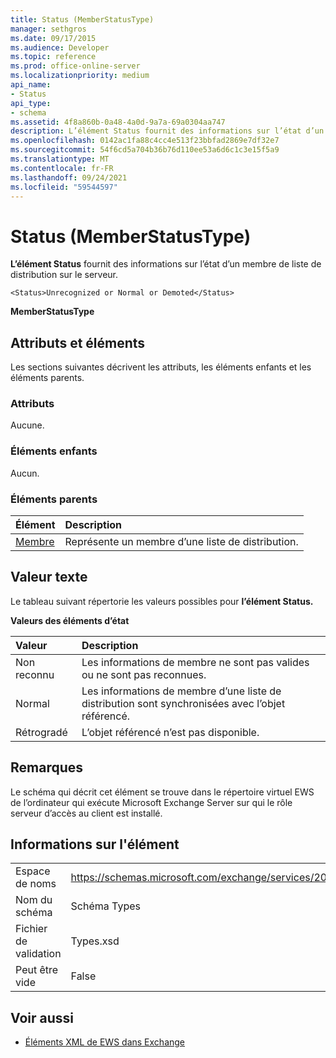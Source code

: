 ```yaml
---
title: Status (MemberStatusType)
manager: sethgros
ms.date: 09/17/2015
ms.audience: Developer
ms.topic: reference
ms.prod: office-online-server
ms.localizationpriority: medium
api_name:
- Status
api_type:
- schema
ms.assetid: 4f8a860b-0a48-4a0d-9a7a-69a0304aa747
description: L’élément Status fournit des informations sur l’état d’un membre de liste de distribution sur le serveur.
ms.openlocfilehash: 0142ac1fa88c4cc4e513f23bbfad2869e7df32e7
ms.sourcegitcommit: 54f6cd5a704b36b76d110ee53a6d6c1c3e15f5a9
ms.translationtype: MT
ms.contentlocale: fr-FR
ms.lasthandoff: 09/24/2021
ms.locfileid: "59544597"
---
```

# <a name="status-memberstatustype"></a>Status (MemberStatusType)

**L’élément Status** fournit des informations sur l’état d’un membre de liste de distribution sur le serveur. 
  
```
<Status>Unrecognized or Normal or Demoted</Status>
```

 **MemberStatusType**
## <a name="attributes-and-elements"></a>Attributs et éléments

Les sections suivantes décrivent les attributs, les éléments enfants et les éléments parents.
  
### <a name="attributes"></a>Attributs

Aucune.
  
### <a name="child-elements"></a>Éléments enfants

Aucun.
  
### <a name="parent-elements"></a>Éléments parents

|**Élément**|**Description**|
|:-----|:-----|
|[Membre](member-ex15websvcsotherref.md) <br/> |Représente un membre d’une liste de distribution.  <br/> |
   
## <a name="text-value"></a>Valeur texte

Le tableau suivant répertorie les valeurs possibles pour **l’élément Status.** 
  
**Valeurs des éléments d’état**

|**Valeur**|**Description**|
|:-----|:-----|
|Non reconnu  <br/> |Les informations de membre ne sont pas valides ou ne sont pas reconnues.  <br/> |
|Normal  <br/> |Les informations de membre d’une liste de distribution sont synchronisées avec l’objet référencé.  <br/> |
|Rétrogradé  <br/> |L’objet référencé n’est pas disponible.  <br/> |
   
## <a name="remarks"></a>Remarques

Le schéma qui décrit cet élément se trouve dans le répertoire virtuel EWS de l’ordinateur qui exécute Microsoft Exchange Server sur qui le rôle serveur d’accès au client est installé.
  
## <a name="element-information"></a>Informations sur l'élément

|||
|:-----|:-----|
|Espace de noms  <br/> |https://schemas.microsoft.com/exchange/services/2006/types  <br/> |
|Nom du schéma  <br/> |Schéma Types  <br/> |
|Fichier de validation  <br/> |Types.xsd  <br/> |
|Peut être vide  <br/> |False  <br/> |
   
## <a name="see-also"></a>Voir aussi



- [Éléments XML de EWS dans Exchange](ews-xml-elements-in-exchange.md)


